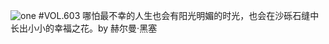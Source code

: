 ![one](http://image.wufazhuce.com/FhGHVAFD2l_02Mb5jcm9ZeIl6hHR)
#VOL.603
哪怕最不幸的人生也会有阳光明媚的时光，也会在沙砾石缝中长出小小的幸福之花。by 赫尔曼·黑塞